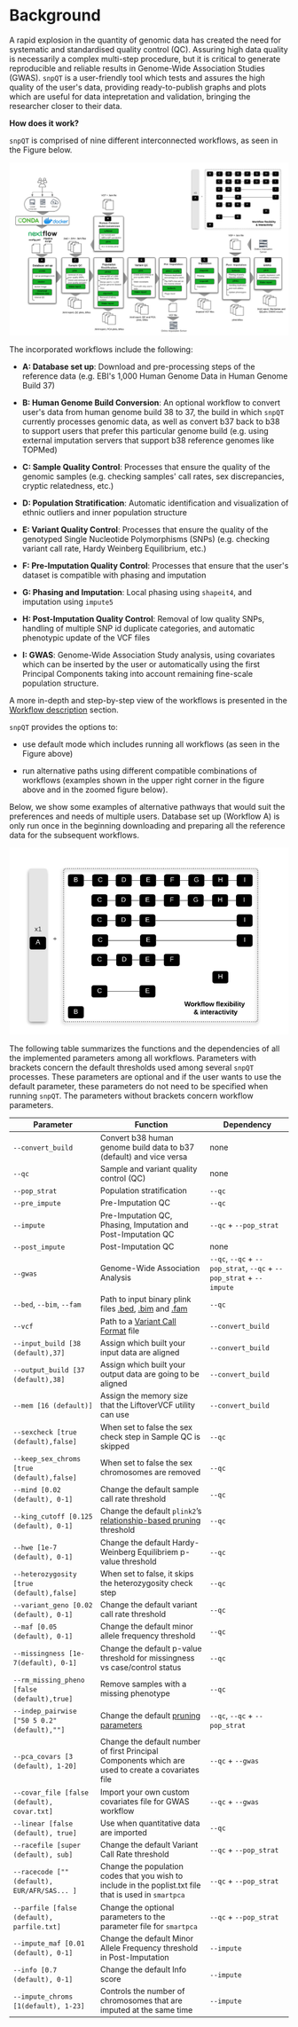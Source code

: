 # Background

A rapid explosion in the quantity of genomic data has created the need for systematic and standardised quality control (QC). Assuring high data quality is necessarily a complex multi-step procedure, but it is critical to generate reproducible and reliable results in Genome-Wide Association Studies (GWAS).  `snpQT` is a user-friendly tool which tests and assures the high quality of the user's data, providing ready-to-publish graphs and plots which are useful for data intepretation and validation, bringing the researcher closer to their data.

**How does it work?**

`snpQT` is comprised of nine different interconnected workflows, as seen in the Figure below. 

![Screenshot](../img/workflow.png)

The incorporated workflows include the following:

- **A: Database set up**: Download and pre-processing steps of the reference data (e.g. EBI's 1,000 Human Genome Data in Human Genome Build 37)

- **B: Human Genome Build Conversion**: An optional workflow to convert user's data from human genome build 38 to 37, the build in which `snpQT` currently processes genomic data, as well as convert b37 back to b38 to support users that prefer this particular genome build (e.g. using external imputation servers that support b38 reference genomes like TOPMed)

- **C: Sample Quality Control**:  Processes that ensure the quality of the genomic samples (e.g. checking samples' call rates, sex discrepancies, cryptic relatedness, etc.)

- **D: Population Stratification**: Automatic identification and visualization of ethnic outliers and inner population structure

- **E: Variant Quality Control**: Processes that ensure the quality of the genotyped Single Nucleotide Polymorphisms (SNPs) (e.g. checking variant call rate, Hardy Weinberg Equilibrium, etc.)

- **F: Pre-Imputation Quality Control**: Processes that ensure that the user's dataset is compatible with phasing and imputation 

- **G: Phasing and Imputation**: Local phasing using `shapeit4`, and imputation using `impute5`

- **H: Post-Imputation Quality Control**: Removal of low quality SNPs, handling of multiple SNP id duplicate categories, and automatic phenotypic update of the VCF files

- **I: GWAS**: Genome-Wide Association Study analysis, using covariates which can be inserted by the user or automatically using the first Principal Components taking into account remaining fine-scale population structure.

A more in-depth and step-by-step view of the workflows is presented in the [Workflow description](workflows.md) section.


`snpQT`  provides the options to:

- use default mode which includes running all workflows (as seen in the Figure above)

- run alternative paths using different compatible combinations of workflows (examples shown in the upper right corner in the figure above and in the zoomed figure below).

Below, we show some examples of alternative pathways that would suit the preferences and needs of multiple users. Database set up (Workflow A) is only run once in the beginning downloading and preparing all the reference data for the subsequent workflows.

![Screenshot](../img/workflows_combinations.png)

The following table summarizes the functions and the dependencies of all the implemented parameters among all workflows. Parameters with brackets concern the default thresholds used among several `snpQT` processes. These parameters are optional and if the user wants to use the default parameter, these parameters do not need to be specified when running `snpQT`. The parameters without brackets concern workflow parameters. 

| Parameter           | Function                                   | Dependency |
|---------------------|--------------------------------------------|------------|
| `--convert_build`   | Convert b38 human genome build data to b37 (default) and vice versa| none       |
| `--qc`              | Sample and variant quality control (QC)    | none       |
| `--pop_strat`       | Population stratification                  | `--qc`     |
| `--pre_impute`      | Pre-Imputation QC                           | `--qc`     |
| `--impute`          | Pre-Imputation QC, Phasing, Imputation and Post-Imputation  QC  | `--qc` + `--pop_strat`|
| `--post_impute`     | Post-Imputation QC   | none |
| `--gwas`            | Genome-Wide Association Analysis           | `--qc`, `--qc` + `--pop_strat`, `--qc` + `--pop_strat` + `--impute`|
| `--bed`, `--bim`, `--fam` | Path to input binary plink files [.bed](https://www.cog-genomics.org/plink2/formats#bed), [.bim](https://www.cog-genomics.org/plink2/formats#bim) and [.fam](https://www.cog-genomics.org/plink2/formats#fam) | `--qc`|
| `--vcf` | Path to a [Variant Call Format](https://samtools.github.io/hts-specs/VCFv4.1.pdf) file | `--convert_build`|
| `--input_build [38 (default),37]` | Assign which built your input data are aligned | `--convert_build` |
| `--output_build [37 (default),38]` | Assign which built your output data are going to be aligned | `--convert_build` |
| `--mem [16 (default)]` | Assign the memory size that the LiftoverVCF utility can use | `--convert_build` |
| `--sexcheck [true (default),false]` | When set to false the sex check step in Sample QC is skipped | `--qc`|
| `--keep_sex_chroms [true (default),false]` | When set to false the sex chromosomes are removed | `--qc`|
| `--mind [0.02 (default), 0-1]`     | Change the default sample call rate threshold | `--qc`|
| `--king_cutoff [0.125 (default), 0-1]` | Change the default `plink2`’s [relationship-based pruning](https://www.cog-genomics.org/plink/2.0/distance#king_cutoff) threshold | `--qc`|
| `--hwe [1e-7 (default), 0-1]`     | Change the default Hardy-Weinberg Equilibriem p-value threshold | `--qc`|
| `--heterozygosity [true (default),false]` | When set to false, it skips the heterozygosity check step | `--qc`|
| `--variant_geno [0.02 (default), 0-1]` | Change the default variant call rate threshold | `--qc`|
| `--maf [0.05 (default), 0-1]`      | Change the default minor  allele frequency threshold | `--qc`|
| `--missingness [1e-7(default), 0-1]` | Change the default p-value threshold for missingness vs case/control status| `--qc`|
| `--rm_missing_pheno [false (default),true] ` | Remove samples with a missing phenotype| `--qc`|
| `--indep_pairwise ["50 5 0.2" (default),""]`| Change the default [pruning parameters](http://zzz.bwh.harvard.edu/plink/summary.shtml#prune) | `--qc`, `--qc` + `--pop_strat`|
| `--pca_covars [3 (default), 1-20]`| Change the default number of first Principal Components which are used to create a covariates file |`--qc` + `--gwas`|
| `--covar_file [false (default), covar.txt]`| Import your own custom covariates file for GWAS workflow| `--qc` + `--gwas`|
| `--linear [false (default), true]`| Use when quantitative data are imported | `--qc` |
| `--racefile [super (default), sub]` | Change the default Variant Call Rate threshold | `--qc` + `--pop_strat`|
| `--racecode [""(default), EUR/AFR/SAS... ]` | Change the population codes that you wish to include in the poplist.txt file that is used in `smartpca` | `--qc` + `--pop_strat`|
| `--parfile [false (default), parfile.txt]` | Change the optional parameters to the parameter file for `smartpca` | `--qc` + `--pop_strat`|
| `--impute_maf [0.01 (default), 0-1]`| Change the default Minor Allele Frequency threshold in Post-Imputation|`--impute`|
| `--info [0.7 (default), 0-1]`      | Change the default Info score | `--impute`|
| `--impute_chroms [1(default), 1-23]`      | Controls the number of chromosomes that are imputed at the same time | `--impute`|



